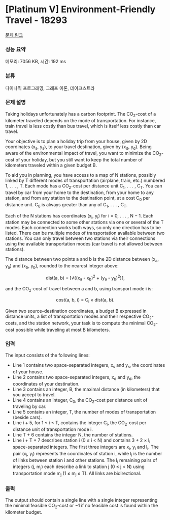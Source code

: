 # [Platinum V] Environment-Friendly Travel - 18293 

[문제 링크](https://www.acmicpc.net/problem/18293) 

### 성능 요약

메모리: 7056 KB, 시간: 192 ms

### 분류

다이나믹 프로그래밍, 그래프 이론, 데이크스트라

### 문제 설명

<p>Taking holidays unfortunately has a carbon footprint. The CO<sub>2</sub>-cost of a kilometer traveled depends on the mode of transportation. For instance, train travel is less costly than bus travel, which is itself less costly than car travel.</p>

<p>Your objective is to plan a holiday trip from your house, given by 2D coordinates (x<sub>s</sub>, y<sub>s</sub>), to your travel destination, given by (x<sub>d</sub>, y<sub>d</sub>). Being aware of the environmental impact of travel, you want to minimize the CO<sub>2</sub>-cost of your holiday, but you still want to keep the total number of kilometers traveled within a given budget B.</p>

<p>To aid you in planning, you have access to a map of N stations, possibly linked by T different modes of transportation (airplane, train, etc.) numbered 1, . . . , T. Each mode has a CO<sub>2</sub>-cost per distance unit C<sub>1</sub>, . . . , C<sub>T</sub>. You can travel by car from your home to the destination, from your home to any station, and from any station to the destination point, at a cost C<sub>0</sub> per distance unit. C<sub>0</sub> is always greater than any of C<sub>1</sub>, . . . , C<sub>T</sub>.</p>

<p>Each of the N stations has coordinates (x<sub>i</sub>, y<sub>i</sub>) for i = 0, . . . , N − 1. Each station may be connected to some other stations via one or several of the T modes. Each connection works both ways, so only one direction has to be listed. There can be multiple modes of transportation available between two stations. You can only travel between two stations via their connections using the available transportation modes (car travel is not allowed between stations).</p>

<p>The distance between two points a and b is the 2D distance between (x<sub>a</sub>, y<sub>a</sub>) and (x<sub>b</sub>, y<sub>b</sub>), rounded to the nearest integer above:</p>

<p style="text-align: center;">dist(a, b) = ⌈√((x<sub>a</sub> - x<sub>b</sub>)<sup>2</sup> + (y<sub>a</sub> - y<sub>b</sub>)<sup>2</sup>)⌉,</p>

<p>and the CO<sub>2</sub>-cost of travel between a and b, using transport mode i is:</p>

<p style="text-align: center;">cost(a, b, i) = C<sub>i</sub> × dist(a, b).</p>

<p>Given two source–destination coordinates, a budget B expressed in distance units, a list of transportation modes and their respective CO<sub>2</sub>-costs, and the station network, your task is to compute the minimal CO<sub>2</sub>-cost possible while traveling at most B kilometers.</p>

### 입력 

 <p>The input consists of the following lines:</p>

<ul>
	<li>Line 1 contains two space-separated integers, x<sub>s</sub> and y<sub>s</sub>, the coordinates of your house.</li>
	<li>Line 2 contains two space-separated integers, x<sub>d</sub> and y<sub>d</sub>, the coordinates of your destination.</li>
	<li>Line 3 contains an integer, B, the maximal distance (in kilometers) that you accept to travel.</li>
	<li>Line 4 contains an integer, C<sub>0</sub>, the CO<sub>2</sub>-cost per distance unit of traveling by car.</li>
	<li>Line 5 contains an integer, T, the number of modes of transportation (beside cars).</li>
	<li>Line i + 5, for 1 ≤ i ≤ T, contains the integer C<sub>i</sub>, the CO<sub>2</sub>-cost per distance unit of transportation mode i.</li>
	<li>Line T + 6 contains the integer N, the number of stations.</li>
	<li>Line i + T + 7 describes station i (0 ≤ i < N) and contains 3 + 2 × l<sub>i</sub> space-separated integers. The first three integers are x<sub>i</sub>, y<sub>i</sub> and l<sub>i</sub>. The pair (x<sub>i</sub>, y<sub>i</sub>) represents the coordinates of station i, while l<sub>i</sub> is the number of links between station i and other stations. The l<sub>i</sub> remaining pairs of integers (j, m<sub>j</sub>) each describe a link to station j (0 ≤ j < N) using transportation mode m<sub>j</sub> (1 ≤ m<sub>j</sub> ≤ T). All links are bidirectional.</li>
</ul>

### 출력 

 <p>The output should contain a single line with a single integer representing the minimal feasible CO<sub>2</sub>-cost or −1 if no feasible cost is found within the kilometer budget.</p>

